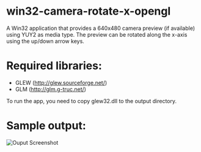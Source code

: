 # win32-camera-rotate-x-opengl
A Win32 application that provides a 640x480 camera preview (if available) using YUY2 as media type. The preview 
can be rotated along the x-axis using the up/down arrow keys.  

# Required libraries:
* GLEW (http://glew.sourceforge.net/)
* GLM (http://glm.g-truc.net/)

To run the app, you need to copy glew32.dll to the output directory.  

# Sample output:
![Ouput Screenshot](https://github.com/idrilsilverfoot/win32-camera-rotate-x-opengl/blob/master/output-scr.png)
